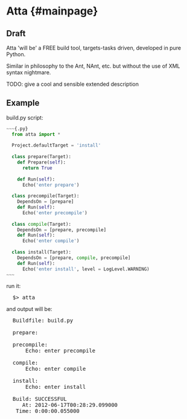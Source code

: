 Atta                                                                 {#mainpage}
====

## Draft
 
Atta 'will be' a FREE build tool, targets-tasks driven, developed in pure Python.

Similar in philosophy to the Ant, NAnt, etc. but without the use of XML syntax nightmare.

TODO: give a cool and sensible extended description 

## Example

build.py script:

```python
~~~{.py}
  from atta import *
  
  Project.defaultTarget = 'install'
  
  class prepare(Target):
    def Prepare(self):
      return True
      
    def Run(self):
      Echo('enter prepare')
    
  class precompile(Target):
    DependsOn = [prepare]
    def Run(self):
      Echo('enter precompile')
  
  class compile(Target):
    DependsOn = [prepare, precompile]
    def Run(self):
      Echo('enter compile')
      
  class install(Target):
    DependsOn = [prepare, compile, precompile]
    def Run(self):
      Echo('enter install', level = LogLevel.WARNING)
~~~
```
    
run it:

<pre>
  $> atta
</pre>

and output will be:

<pre>
  Buildfile: build.py
  
  prepare:
  
  precompile:
      Echo: enter precompile
  
  compile:
      Echo: enter compile
  
  install:
      Echo: enter install
  
  Build: SUCCESSFUL
     At: 2012-06-17T00:28:29.099000
   Time: 0:00:00.055000
</pre>
   